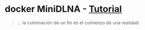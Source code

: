 # docker MiniDLNA - [Tutorial](https://blog.lordpedal.duckdns.org/ "miniDLNA: Docker")

> ... la culminación de un fin es el comienzo de una realidad.
